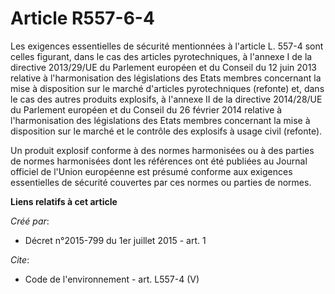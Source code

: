# Article R557-6-4

Les exigences essentielles de sécurité mentionnées à l'article L. 557-4 sont celles figurant, dans le cas des articles
pyrotechniques, à l'annexe I de la directive 2013/29/UE du Parlement européen et du Conseil du 12 juin 2013 relative à
l'harmonisation des législations des Etats membres concernant la mise à disposition sur le marché d'articles pyrotechniques
(refonte) et, dans le cas des autres produits explosifs, à l'annexe II de la directive 2014/28/UE du Parlement européen et du
Conseil du 26 février 2014 relative à l'harmonisation des législations des Etats membres concernant la mise à disposition sur
le marché et le contrôle des explosifs à usage civil (refonte).

Un produit explosif conforme à des normes harmonisées ou à des parties de normes harmonisées dont les références ont été
publiées au Journal officiel de l'Union européenne est présumé conforme aux exigences essentielles de sécurité couvertes par
ces normes ou parties de normes.

**Liens relatifs à cet article**

_Créé par_:

  - Décret n°2015-799 du 1er juillet 2015 - art. 1

_Cite_:

  - Code de l'environnement - art. L557-4 (V)
